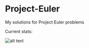 # Project-Euler
My solutions for Project Euler problems

Current stats:  
  
![alt text](https://projecteuler.net/profile/shramko.artem.png)

